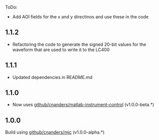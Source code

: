 ToDo:

- Add AOI fields for the x and y directinos and use these in the code

## 1.1.2

- Refactoring the code to generate the signed 20-bit values for the waveform that are used to write it to the LC400

## 1.1.1

- Updated dependencies in README.md

## 1.1.0

- Now uses [github/cnanders/matlab-instrument-control](https://github.com/cnanders/matlab-instrument-control) (v1.0.0-beta.*)


## 1.0.0

Build using [github/cnanders/mic](https://github.com/cnanders/mic) (v1.0.0-alpha.*)